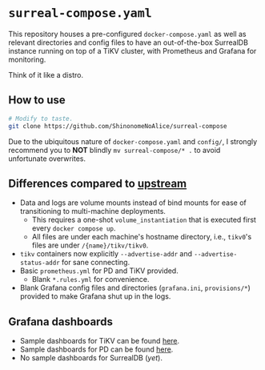 # `surreal-compose.yaml`
This repository houses a pre-configured `docker-compose.yaml` as well as relevant directories and config files to have an out-of-the-box SurrealDB instance running on top of a TiKV cluster, with Prometheus and Grafana for monitoring.

Think of it like a distro.

## How to use
```sh
# Modify to taste.
git clone https://github.com/ShinonomeNoAlice/surreal-compose
```
Due to the ubiquitous nature of `docker-compose.yaml` and `config/`, I strongly recommend you to **NOT** blindly `mv surreal-compose/* .` to avoid unfortunate overwrites.

## Differences compared to [upstream](https://github.com/surrealdb/docker.surrealdb.com)
- Data and logs are volume mounts instead of bind mounts for ease of transitioning to multi-machine deployments.
    - This requires a one-shot `volume_instantiation` that is executed first every `docker compose up`.
    - All files are under each machine's hostname directory, i.e., `tikv0`'s files are under `/{name}/tikv/tikv0`.
- `tikv` containers now explicitly `--advertise-addr` and `--advertise-status-addr` for sane connecting.
- Basic `prometheus.yml` for PD and TiKV provided.
    - Blank `*.rules.yml` for convenience.
- Blank Grafana config files and directories (`grafana.ini`, `provisions/*`) provided to make Grafana shut up in the logs.

## Grafana dashboards
- Sample dashboards for TiKV can be found [here](https://github.com/tikv/tikv/tree/master/metrics/grafana).
- Sample dashboards for PD can be found [here](https://github.com/tikv/pd/tree/master/metrics/grafana).
- No sample dashboards for SurrealDB (*yet*).